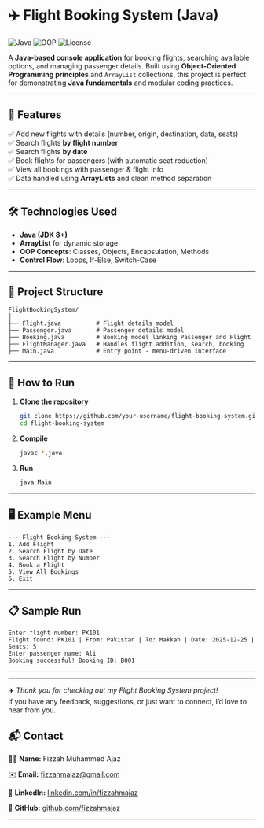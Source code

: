 # ✈️ Flight Booking System (Java)

![Java](https://img.shields.io/badge/Java-8%2B-blue?logo=java&logoColor=white)
![OOP](https://img.shields.io/badge/Concepts-OOP-orange)
![License](https://img.shields.io/badge/License-MIT-green)

A **Java-based console application** for booking flights, searching available options, and managing passenger details. Built using **Object-Oriented Programming principles** and `ArrayList` collections, this project is perfect for demonstrating **Java fundamentals** and modular coding practices.

---

## 📌 Features
✅ Add new flights with details (number, origin, destination, date, seats)  
✅ Search flights **by flight number**  
✅ Search flights **by date**  
✅ Book flights for passengers (with automatic seat reduction)  
✅ View all bookings with passenger & flight info  
✅ Data handled using **ArrayLists** and clean method separation  

---

## 🛠 Technologies Used
- **Java (JDK 8+)**
- **ArrayList** for dynamic storage
- **OOP Concepts**: Classes, Objects, Encapsulation, Methods
- **Control Flow**: Loops, If-Else, Switch-Case

---

## 📂 Project Structure
```
FlightBookingSystem/
│
├── Flight.java          # Flight details model
├── Passenger.java       # Passenger details model
├── Booking.java         # Booking model linking Passenger and Flight
├── FlightManager.java   # Handles flight addition, search, booking
├── Main.java            # Entry point - menu-driven interface
```

---

## 🚀 How to Run
1. **Clone the repository**
   ```bash
   git clone https://github.com/your-username/flight-booking-system.git
   cd flight-booking-system
   ```
2. **Compile**
   ```bash
   javac *.java
   ```
3. **Run**
   ```bash
   java Main
   ```

---

## 🖥 Example Menu
```
--- Flight Booking System ---
1. Add Flight
2. Search Flight by Date
3. Search Flight by Number
4. Book a Flight
5. View All Bookings
6. Exit
```

---

## 📋 Sample Run
```
Enter flight number: PK101
Flight found: PK101 | From: Pakistan | To: Makkah | Date: 2025-12-25 | Seats: 5
Enter passenger name: Ali
Booking successful! Booking ID: B001
```

---

---

✈️ *Thank you for checking out my Flight Booking System project!*  
If you have any feedback, suggestions, or just want to connect, I’d love to hear from you.  

## 📬 Contact

💁‍♀️ **Name:** Fizzah Muhammed Ajaz  

✉️ **Email:** [fizzahmajaz@gmail.com](mailto:fizzahmajaz@gmail.com)  

💼 **LinkedIn:** [linkedin.com/in/fizzahmajaz](https://linkedin.com/in/fizzahmajaz)  

🐙 **GitHub:** [github.com/fizzahmajaz](https://github.com/fizzahmajaz)  

---

